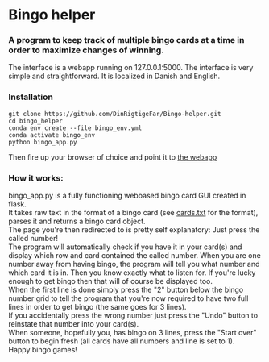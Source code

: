 # Bingo helper

### A program to keep track of multiple bingo cards at a time in order to maximize changes of winning.
The interface is a webapp running on 127.0.0.1:5000. The interface is very simple and straightforward. It is localized in Danish and English.
 <br>

### Installation
```
git clone https://github.com/DinRigtigeFar/Bingo-helper.git
cd bingo_helper
conda env create --file bingo_env.yml
conda activate bingo_env
python bingo_app.py
```
Then fire up your browser of choice and point it to [the webapp](127.0.0.1:5000)

### How it works: <br>
bingo_app.py is a fully functioning webbased bingo card GUI created in flask. <br>
It takes raw text in the format of a bingo card (see [cards.txt](https://github.com/DinRigtigeFar/Bingo-helper/blob/21a4f6d7cde5bd8999b9547fcd66a7d5dc3065cb/bingo_helper/cards.txt) for the format), parses it and returns a bingo card object.
<br>
The page you're then redirected to is pretty self explanatory: Just press the called number!
<br>
The program will automatically check if you have it in your card(s) and display which row and card contained the called number. When you are one number away from having bingo, the program will tell you what number and which card it is in. Then you know exactly what to listen for. If you're lucky enough to get bingo then that will of course be displayed too.
<br>
When the first line is done simply press the "2" button below the bingo number grid to tell the program that you're now required to have two full lines in order to get bingo (the same goes for 3 lines).
<br>
If you accidentally press the wrong number just press the "Undo" button to reinstate that number into your card(s).
<br>
When someone, hopefully you, has bingo on 3 lines, press the "Start over" button to begin fresh (all cards have all numbers and line is set to 1).
<br>
Happy bingo games!

